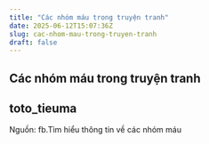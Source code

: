 ```yaml
---
title: "Các nhóm máu trong truyện tranh"
date: 2025-06-12T15:07:36Z
slug: cac-nhom-mau-trong-truyen-tranh
draft: false
---
```


## Các nhóm máu trong truyện tranh

## toto_tieuma

Nguồn: fb.Tìm hiểu thông tin về các nhóm máu